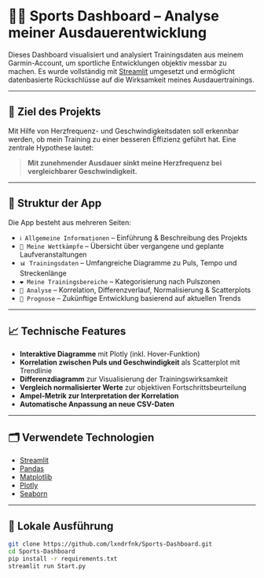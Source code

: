 # 🏃‍♂️ Sports Dashboard – Analyse meiner Ausdauerentwicklung

Dieses Dashboard visualisiert und analysiert Trainingsdaten aus meinem Garmin-Account, um sportliche Entwicklungen objektiv messbar zu machen. Es wurde vollständig mit [Streamlit](https://streamlit.io/) umgesetzt und ermöglicht datenbasierte Rückschlüsse auf die Wirksamkeit meines Ausdauertrainings.

---

## 🎯 Ziel des Projekts

Mit Hilfe von Herzfrequenz- und Geschwindigkeitsdaten soll erkennbar werden, ob mein Training zu einer besseren Effizienz geführt hat. Eine zentrale Hypothese lautet:

> **Mit zunehmender Ausdauer sinkt meine Herzfrequenz bei vergleichbarer Geschwindigkeit.**

---

## 🧩 Struktur der App

Die App besteht aus mehreren Seiten:

- `ℹ️ Allgemeine Informationen` – Einführung & Beschreibung des Projekts
- `🏅 Meine Wettkämpfe` – Übersicht über vergangene und geplante Laufveranstaltungen
- `📊 Trainingsdaten` – Umfangreiche Diagramme zu Puls, Tempo und Streckenlänge
- `❤️ Meine Trainingsbereiche` – Kategorisierung nach Pulszonen
- `🔬 Analyse` – Korrelation, Differenzverlauf, Normalisierung & Scatterplots
- `🧠 Prognose` – Zukünftige Entwicklung basierend auf aktuellen Trends

---

## 📈 Technische Features

- **Interaktive Diagramme** mit Plotly (inkl. Hover-Funktion)
- **Korrelation zwischen Puls und Geschwindigkeit** als Scatterplot mit Trendlinie
- **Differenzdiagramm** zur Visualisierung der Trainingswirksamkeit
- **Vergleich normalisierter Werte** zur objektiven Fortschrittsbeurteilung
- **Ampel-Metrik zur Interpretation der Korrelation**
- **Automatische Anpassung an neue CSV-Daten**

---

## 🗂️ Verwendete Technologien

- [Streamlit](https://streamlit.io/)
- [Pandas](https://pandas.pydata.org/)
- [Matplotlib](https://matplotlib.org/)
- [Plotly](https://plotly.com/python/)
- [Seaborn](https://seaborn.pydata.org/)

---

## 🚀 Lokale Ausführung

```bash
git clone https://github.com/lxndrfnk/Sports-Dashboard.git
cd Sports-Dashboard
pip install -r requirements.txt
streamlit run Start.py
